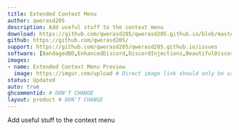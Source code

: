 ```yaml
---
title: Extended Context Menu
author: qwerasd205
description: Add useful stuff to the context menu
download: https://github.com/qwerasd205/qwerasd205.github.io/blob/master/ExtendedContextMenu.plugin.js
github: https://github.com/qwerasd205/
support: https://github.com/qwerasd205/qwerasd205.github.io/issues
software: [BandagedBD,EnhancedDiscord,DiscordInjections,BeautifulDiscord,BetterDiscord]
images:
- name: Extended Context Menu Preview
  image: https://imgur.com/upload # Direct image link should only be used here. Imgur isn't required but if it isn't used then further inspection will happen
status: Updated
auto: true
ghcommentid: # DON'T CHANGE
layout: product # DON'T CHANGE
---
```

Add useful stuff to the context menu